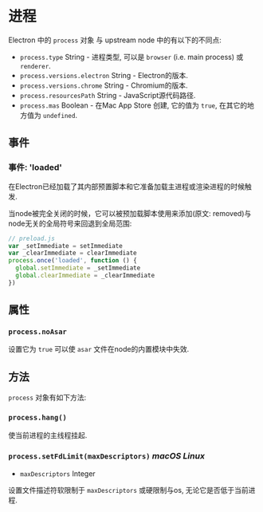 # 进程

Electron 中的 `process` 对象 与 upstream node 中的有以下的不同点:

* `process.type` String - 进程类型, 可以是 `browser` (i.e. main process)
  或 `renderer`.
* `process.versions.electron` String - Electron的版本.
* `process.versions.chrome` String - Chromium的版本.
* `process.resourcesPath` String - JavaScript源代码路径.
* `process.mas` Boolean - 在Mac App Store 创建, 它的值为 `true`, 在其它的地方值为 `undefined`.

## 事件

### 事件: 'loaded'

在Electron已经加载了其内部预置脚本和它准备加载主进程或渲染进程的时候触发.

当node被完全关闭的时候，它可以被预加载脚本使用来添加(原文: removed)与node无关的全局符号来回退到全局范围:

```javascript
// preload.js
var _setImmediate = setImmediate
var _clearImmediate = clearImmediate
process.once('loaded', function () {
  global.setImmediate = _setImmediate
  global.clearImmediate = _clearImmediate
})
```

## 属性

### `process.noAsar`

设置它为 `true` 可以使 `asar` 文件在node的内置模块中失效.

## 方法

`process` 对象有如下方法:

### `process.hang()`

使当前进程的主线程挂起.

### `process.setFdLimit(maxDescriptors)` _macOS_ _Linux_

* `maxDescriptors` Integer

设置文件描述符软限制于 `maxDescriptors` 或硬限制与os, 无论它是否低于当前进程.
